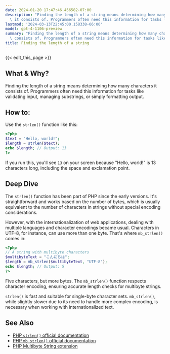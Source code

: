 ```yaml
---
date: 2024-01-20 17:47:46.456582-07:00
description: "Finding the length of a string means determining how many characters\
  \ it consists of. Programmers often need this information for tasks like validating\u2026"
lastmod: '2024-03-13T22:45:00.158338-06:00'
model: gpt-4-1106-preview
summary: "Finding the length of a string means determining how many characters it\
  \ consists of. Programmers often need this information for tasks like validating\u2026"
title: Finding the length of a string
---
```


{{< edit_this_page >}}

## What & Why?

Finding the length of a string means determining how many characters it consists of. Programmers often need this information for tasks like validating input, managing substrings, or simply formatting output.

## How to:

Use the `strlen()` function like this:

```php
<?php
$text = "Hello, world!";
$length = strlen($text);
echo $length; // Output: 13
?>
```

If you run this, you'll see `13` on your screen because "Hello, world!" is 13 characters long, including the space and exclamation point.

## Deep Dive

The `strlen()` function has been part of PHP since the early versions. It's straightforward and works based on the number of bytes, which is usually equivalent to the number of characters in strings without special encoding considerations.

However, with the internationalization of web applications, dealing with multiple languages and character encodings became usual. Characters in UTF-8, for instance, can use more than one byte. That's where `mb_strlen()` comes in:

```php
<?php
// A string with multibyte characters
$multibyteText = "こんにちは";
$length = mb_strlen($multibyteText, "UTF-8");
echo $length; // Output: 5
?>
```

Five characters, but more bytes. The `mb_strlen()` function respects character encoding, ensuring accurate length checks for multibyte strings.

`strlen()` is fast and suitable for single-byte character sets. `mb_strlen()`, while slightly slower due to its need to handle more complex encoding, is necessary when working with internationalized text.

## See Also

- [PHP `strlen()` official documentation](https://www.php.net/manual/en/function.strlen.php)
- [PHP `mb_strlen()` official documentation](https://www.php.net/manual/en/function.mb-strlen.php)
- [PHP Multibyte String extension](https://www.php.net/manual/en/book.mbstring.php)
